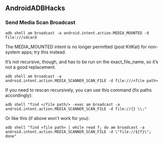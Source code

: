 ## AndroidADBHacks
### Send Media Scan Broadcast

```
adb shell am broadcast -a android.intent.action.MEDIA_MOUNTED -d file:///sdcard
```
The MEDIA_MOUNTED intent is no longer permitted (post KitKat) for non-system apps; try this instead.

It’s not recursive, though, and has to be run on the exact_file_name, so it’s not a good replacement.
```
adb shell am broadcast -a android.intent.action.MEDIA_SCANNER_SCAN_FILE -d file:///<file path>
```

If you need to rescan recursively, you can use this command (fix paths accordingly):
```
adb shell "find </file path/> -exec am broadcast -a android.intent.action.MEDIA_SCANNER_SCAN_FILE -d file://{} \\;"
````

Or like this (if above won't work for you):
```
adb shell "find <file path> | while read f; do am broadcast -a android.intent.action.MEDIA_SCANNER_SCAN_FILE -d \"file://${f}\"; done"

```

